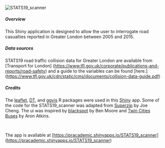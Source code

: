 ![STATS19_scanner](https://github.com/cat-lord/shinyapps/blob/master/GIFs/STATS19_scanner.gif)

##### Overview
This Shiny application is designed to allow the user to interrogate road casualties reported in Greater London between 2005 and 2015.

##### Data sources
STATS19 road traffic collision data for Greater London are available from [Transport for London]
(https://www.tfl.gov.uk/corporate/publications-and-reports/road-safety) and a guide to the variables can be found [here.] (https://www.tfl.gov.uk/cdn/static/cms/documents/collision-data-guide.pdf)

##### Credits
The [leaflet](https://rstudio.github.io/leaflet/"), [DT](https://rstudio.github.io/DT/), and [ggvis](http://ggvis.rstudio.com") R packages were used in this [Shiny](http://shiny.rstudio.com) app. Some of the code for the STATS19_scanner was adapted from
[Superzip](http://shiny.rstudio.com/gallery/superzip-example.html) by Joe Cheng. The ui was inspired by [blackspot](http://blackspot.org.uk) by Ben Moore and [Twin Cities Buses](https://gallery.shinyapps.io/086-bus-dashboard/) by Aron Atkins.

<br>

The app is available at [https://pracademic.shinyapps.io/STATS19_scanner] (https://pracademic.shinyapps.io/STATS19_scanner)
